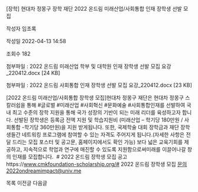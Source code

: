 [장학] 현대차 정몽구 장학 재단 2022 온드림 미래산업/사회통합 인재 장학생 선발 모집



작성자
임초록


작성일
2022-04-13 14:58


조회수
182


첨부파일 : 2022 온드림 미래산업 학부 및 대학원 인재 장학생 선발 모집 요강\_220412.docx [24 KB]  

첨부파일 : 2022 온드림 사회통합 인재 장학생 선발 모집 요강\_220412.docx [23 KB]


﻿[2022 온드림 미래산업/사회통합 장학생 모집]현대차 정몽구 재단은 현대차 정몽구 스칼러쉽을 통해 #글로벌 #미래산업 #사회혁신 #문화예술 #사회통합인재를 선발하여 국내 최고 수준의 장학 지원을 통해 국가 성장의 기반이 되는 미래 리더를 육성하고자 합니다. 선발된 장학생은 등록금 전액 지원 및 학습지원비 (미래산업 – 학기당 180만원 / 사회통합 -학기당 360만원)을 지원 받게됩니다. 또한, 국제학술 대회 장학금과 재단 장학생들간 네트워킹 프로그램에 참여할 수 있는 자격도 주어지게 됩니다.(자세한 사항은 전달 드리는 모집 포스터 및 공고문, 홈페이지에서도 확인 가능) 보다 넓은 교육기회를 제공하고, 지속적으로 학업과 연구에 매진할 수 있도록 지원함으로써미래를 이끌어나갈 창의 인재를 모집합니다.  # 2022 온드림 장학생 모집 공고https://www.cmkfoundation-scholarship.org/# 2022 온드림 장학생 모집 문의2022ondreamimpact@univ.me





목록
이전글
다음글




